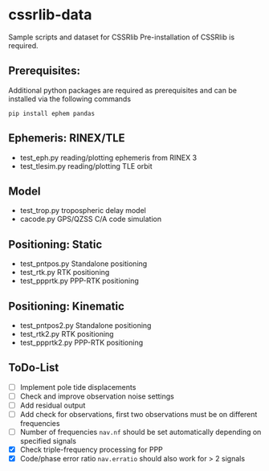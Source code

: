 # cssrlib-data
Sample scripts and dataset for CSSRlib
Pre-installation of CSSRlib is required.

## Prerequisites:

Additional python packages are required as prerequisites and can be installed via the following commands

```
pip install ephem pandas
```

## Ephemeris: RINEX/TLE
- test_eph.py reading/plotting ephemeris from RINEX 3
- test_tlesim.py reading/plotting TLE orbit

## Model
- test_trop.py tropospheric delay model
- cacode.py GPS/QZSS C/A code simulation

## Positioning: Static
- test_pntpos.py Standalone positioning
- test_rtk.py RTK positioning
- test_ppprtk.py PPP-RTK positioning

## Positioning: Kinematic
- test_pntpos2.py Standalone positioning
- test_rtk2.py RTK positioning
- test_ppprtk2.py PPP-RTK positioning

## ToDo-List

- [ ] Implement pole tide displacements
- [ ] Check and improve observation noise settings
- [ ] Add residual output
- [ ] Add check for observations, first two observations must be on different frequencies
- [ ] Number of frequencies `nav.nf` should be set automatically depending on specified signals
- [x] Check triple-frequency processing for PPP
- [x] Code/phase error ratio `nav.erratio` should also work for > 2 signals

